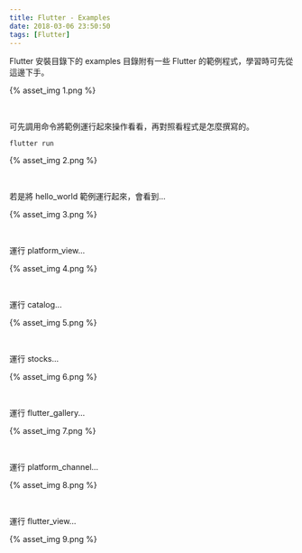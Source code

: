 ```yaml
---
title: Flutter - Examples
date: 2018-03-06 23:50:50
tags: [Flutter]
---
```


Flutter 安裝目錄下的 examples 目錄附有一些 Flutter 的範例程式，學習時可先從這邊下手。  

<!-- More -->

{% asset_img 1.png %}
 
<br/>


可先調用命令將範例運行起來操作看看，再對照看程式是怎麼撰寫的。  

    flutter run

{% asset_img 2.png %}
 
<br/>


若是將 hello_world 範例運行起來，會看到...  

{% asset_img 3.png %}
 
<br/>


運行 platform_view...

{% asset_img 4.png %}
 
<br/>


運行 catalog...

{% asset_img 5.png %}
 
<br/>


運行 stocks...

{% asset_img 6.png %}
 
<br/>


運行 flutter_gallery...

{% asset_img 7.png %}
 
<br/>


運行 platform_channel...

{% asset_img 8.png %}
 
<br/>


運行 flutter_view...

{% asset_img 9.png %}
 
<br/>

